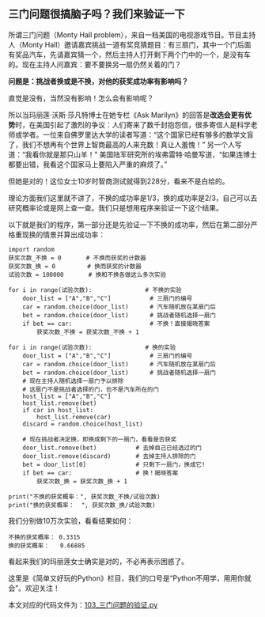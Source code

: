 ## 三门问题很搞脑子吗？我们来验证一下

所谓三门问题（Monty Hall problem），来自一档美国的电视游戏节目。节目主持人（Monty Hall）邀请嘉宾挑战一道有奖竞猜题目：有三扇门，其中一个门后面有奖品汽车，先请嘉宾猜一个，然后主持人打开剩下两个门中的一个，是没有车的。现在主持人问嘉宾：要不要换另一扇仍然关着的门？

**问题是：挑战者换或是不换，对他的获奖成功率有影响吗？**

直觉是没有，当然没有影响！怎么会有影响呢？

所以当玛丽莲·沃斯·莎凡特博士在她专栏《Ask Marilyn》的回答是**改选会更有优势**时，在美国引起了激烈的争议：人们寄来了数千封抱怨信，很多寄信人是科学老师或学者。一位来自佛罗里达大学的读者写道：“这个国家已经有够多的数学文盲了，我们不想再有个世界上智商最高的人来充数！真让人羞愧！” 另一个人写道：“我看你就是那只山羊！” 美国陆军研究所的埃弗雷特·哈曼写道，“如果连博士都要出错，我看这个国家马上要陷入严重的麻烦了。”

但她是对的！这位女士10岁时智商测试就得到228分，看来不是白给的。

理论方面我们这里就不讲了，不换的成功率是1/3，换的成功率是2/3，自己可以去研究概率论或是网上查一查。我们只是想用程序来验证一下这个结果。

以下就是我们的程序，第一部分还是先验证一下不换的成功率，然后在第二部分严格重现换的情景并算出成功率：

```
import random
获奖次数_不换 = 0       # 不换而获奖的计数器
获奖次数_换 = 0         # 换而获奖的计数器
试验次数 = 100000       # 换和不换各做这么多次实验

for i in range(试验次数):               # 不换的实验
    door_list = ["A","B","C"]           # 三扇门的编号
    car = random.choice(door_list)      # 汽车随机放在某扇门后
    bet = random.choice(door_list)      # 挑战者随机选择一扇门
    if bet == car:                      # 不换！直接揭晓答案
        获奖次数_不换 = 获奖次数_不换 + 1   

for i in range(试验次数):               # 换的实验
    door_list = ["A","B","C"]           # 三扇门的编号
    car = random.choice(door_list)      # 汽车随机放在某扇门后
    bet = random.choice(door_list)      # 挑战者随机选择一扇门        
    # 现在主持人随机选择一扇门予以排除
    # 这扇门不是挑战者选择的门，也不是汽车所在的门
    host_list = ["A","B","C"]
    host_list.remove(bet)
    if car in host_list:
        host_list.remove(car)
    discard = random.choice(host_list)
    
    # 现在挑战者决定换，即换成剩下的一扇门，看看是否获奖
    door_list.remove(bet)           # 去掉自己已经选过的门
    door_list.remove(discard)       # 去掉主持人排除的门
    bet = door_list[0]              # 只剩下一扇门，换成它!
    if bet == car:                  # 换！揭晓答案
        获奖次数_换 = 获奖次数_换 + 1                  

print("不换的获奖概率：", 获奖次数_不换/试验次数)
print("换的获奖概率：  ", 获奖次数_换/试验次数)
```
我们分别做10万次实验，看看结果如何：
```
不换的获奖概率： 0.3315
换的获奖概率：   0.66885
```
看起来我们的玛丽莲女士确实是对的，不必再表示困惑了。

这里是《简单又好玩的Python》栏目，我们的口号是“Python不用学，用用你就会”。欢迎关注！

本文对应的代码文件为：[103_三门问题的验证.py](../代码文件/103_三门问题的验证.py)

